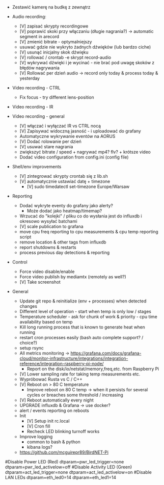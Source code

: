 - Zestawić kamerę na budkę z zewnątrz
- Audio recording:
  - [V] zapisać skrypty recordingowe
  - [V] poprawić skoki przy włączaniu (długie nagrania?) -> automatic segment in arecord
  - [V] zmienić bitrate - optymalniejszy
  - usuwać gdzie nie wykryto żadnych dźwięków (lub bardzo ciche)
  - [V] usunąć inicjalny skok dźwięku
  - [V] rollować / crontab -e skrypt record-audio
  - [V] wykrywać dźwięki i je wycinać - nie brać pod uwagę skoków z błędów nagrywania
  - [V] Rollować per dzień audio -> record only today & process today & yesterday
- Video recording - CTRL
  - Fix focus - try different lens-position
- Video recording - IR
- Video recording - general
  - [V] włączać i wyłączać IR vs CTRL nocą
  - [V] Zapisywać widoczną jasność - i uploadować do grafany
  - Automatyczne wykrywanie eventów na AORUS
  - [V] Dodać rolowanie per dzień
  - [V] usuwać stare nagrania
  - zwiększyć bitrate / speed + nagrywać mp4? flv? + krótsze video
  - Dodać video configuration from config.ini (config file)
- Shell/env improvements
  - [V] zintegrować skrypty crontab się z lib.sh
  - [V] automatycznie ustawiać datę + timezone
    - [V] sudo timedatectl set-timezone Europe/Warsaw
- Reporting
  - Dodać wykryte eventy do grafany jako alerty?
    - Może dodać jako heatmap/timemap?
  - Wrzucać do "kolejki" / pliku co do wysłania jest do influxdb i okresowo wysyłać batchami 
  - [V] scale publication to grafana
  - move cpu freq reporting to cpu measurements & cpu temp reporting script
  - remove location & other tags from influxdb
  - report shutdowns & restarts
  - process previous day detections & reporting
- Control
  - Force video disable/enable
  - Force video publish by mediamtx (remotely as well?)
  - [V] Take screenshot

- General
  - Update git repo & reinitialize (env + processes) when detected changes
  - Different level of operation - start when temp is only low / stages
  - Temperature scheduler - ask for chunk of work & priority - cpu time availability based on temp
  - Kill long running process that is known to generate heat when running
  - restart cron processes easily (bash auto complete support? / choice?)
  - setup rsync
  - All metrics monitoring -> https://grafana.com/docs/grafana-cloud/monitor-infrastructure/integrations/integration-reference/integration-raspberry-pi-node/
    - Report on the disk/io/netstat/memory,freq,etc. from Raspberry Pi
  - [V] Lower sampling rate for taking temp measurements etc.
  - Wypróbować Rusta vs C / C++
  - [V] Reboot on > 80 C temperature
    - Improve reboot on 80 C temp -> when it persists for several cycles or breaches some threshold / increasing
  - [V] Reboot automatically every night
  - UPGRADE influxdb & Grafana -> use docker?
  - alert / events reporting on reboots
  - Init
    - [V] Setup init rc.local 
    - [V] Cron fill
    - Recheck LED blinking turnoff works
  - Improve logging
    - common to bash & python
    - kibana logs?
  - https://github.com/mcguirepr89/BirdNET-Pi




#Disable Power LED (Red)
dtparam=pwr_led_trigger=none
dtparam=pwr_led_activelow=off
#Disable Activity LED (Green)
dtparam=act_led_trigger=none
dtparam=act_led_activelow=on
#Disable LAN LEDs
dtparam=eth_led0=14
dtparam=eth_led1=14
